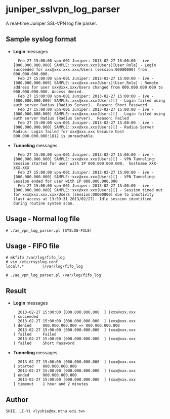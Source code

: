 juniper_sslvpn_log_parser
=========================

A real-time Juniper SSL-VPN log file parser.

Sample syslog format
--------------------
* **Login** messages

        Feb 27 15:00:00 vpn-001 Juniper: 2013-02-27 15:00:00 - ive - [000.000.000.000] SAMPLE::xxx@xxx.xxx(Users)[User_Role] - Login succeeded for xxx@xxx.xxx.xxx/Users (session:00000000) from 000.000.000.000.
        Feb 27 15:00:00 vpn-001 Juniper: 2013-02-27 15:00:00 - ive - [000.000.000.000] SAMPLE::xxx@xxx.xxx(Users)[User_Role] - Remote address for user xxx@xxx.xxx/Users changed from 000.000.000.000 to 000.000.000.000. Access denied.
        Feb 27 15:00:00 vpn-001 Juniper: 2013-02-27 15:00:00 - ive - [000.000.000.000] SAMPLE::xxx@xxx.xxx(Users)[] - Login failed using auth server Radius (Radius Server).  Reason: Short Password
        Feb 27 15:00:00 vpn-001 Juniper: 2013-02-27 15:00:00 - ive - [000.000.000.000] SAMPLE::xxx@xxx.xxx(Users)[] - Login failed using auth server Radius (Radius Server).  Reason: Failed
        Feb 27 15:00:00 vpn-001 Juniper: 2013-02-27 15:00:00 - ive - [000.000.000.000] SAMPLE::xxx@xxx.xxx(Users)[] - Radius Server Radius: Login failed for xxx@xxx.xxx because host 000.000.000.000:1812 is unreachable.

* **Tunneling** messages

        Feb 27 15:00:00 vpn-001 Juniper: 2013-02-27 15:00:00 - ive - [000.000.000.000] SAMPLE::xxx@xxx.xxx(Users)[] - VPN Tunneling: Session started for user with IP 000.000.000.000,  hostname XXX-XXX-XXX
        Feb 27 15:00:00 vpn-001 Juniper: 2013-02-27 15:00:00 - ive - [000.000.000.000] SAMPLE::xxx@xxx.xxx(Users)[] - VPN Tunneling: Session ended for user with IP 000.000.000.000
        Feb 27 15:00:00 vpn-001 Juniper: 2013-02-27 15:00:00 - ive - [000.000.000.000] SAMPLE::xxx@xxx.xxx(Users)[] - Session timed out for xxx@xxx.xxx.xxx/Users (session:00000000) due to inactivity (last access at 13:59:31 2013/02/27). Idle session identified during routine system scan.

Usage - Normal log file
-----------------------
    # ./ae_vpn_log_parser.pl [SYSLOG-FILE]
    
Usage - FIFO file
-----------------
    # mkfifo /var/log/fifo_log
    # vim /etc/rsyslog.conf
    local7.*        |/var/log/fifo_log

    # ./ae_vpn_log_parser.pl /var/log/fifo_log

Result
------
* **Login** messages

        2013-02-27 15:00:00 [000.000.000.000  ] (xxx@xxx.xxx                 ) succeeded
        2013-02-27 15:00:00 [000.000.000.000  ] (xxx@xxx.xxx                 ) denied     000.000.000.000 => 000.000.000.000
        2013-02-27 15:00:00 [000.000.000.000  ] (xxx@xxx.xxx                 ) failed     Failed
        2013-02-27 15:00:00 [000.000.000.000  ] (xxx@xxx.xxx                 ) failed     Short Password

* **Tunneling** messages

        2013-02-27 15:00:00 [000.000.000.000  ] (xxx@xxx.xxx                 ) started    000.000.000.000
        2013-02-27 15:00:00 [000.000.000.000  ] (xxx@xxx.xxx                 ] ended      000.000.000.000
        2013-02-27 15:00:00 [000.000.000.000  ] (xxx@xxx.xxx                 ] timeout    1 hour and 2 minutes

Author
------
    SHIE, LI-Yi <lyshie@mx.nthu.edu.tw>
